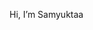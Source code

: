 Hi, I’m Samyuktaa

<!---
aatkuymas/aatkuymas is a ✨ special ✨ repository because its `README.md` (this file) appears on your GitHub profile.
You can click the Preview link to take a look at your changes.
--->
